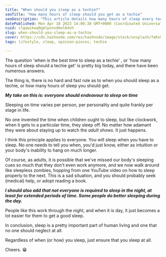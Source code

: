 ```yaml
---
title: "When should you sleep as a techie?"
seoTitle: "How many hours of sleep should you get as a techie"
seoDescription: "This article details how many hours of sleep every techie needs, when to sleep as a techie and the best sleeping techniques."
datePublished: Mon Apr 10 2023 14:00:38 GMT+0000 (Coordinated Universal Time)
cuid: clgawikaq0gmlpxnvdmol6dvh
slug: when-should-you-sleep-as-a-techie
cover: https://cdn.hashnode.com/res/hashnode/image/stock/unsplash/feKxV48FZVM/upload/6c704c16927ec410d1aff2f65a57a1fd.jpeg
tags: lifestyle, sleep, opinion-pieces, techie

---
```


The question 'when is the best time to sleep as a techie' , or 'how many hours of sleep should a techie get' is pretty big today, and there have been numerous answers.

The thing is, there is no hard and fast rule as to when you should sleep as a techie, or how many hours of sleep you should get.

***My take on this is: everyone should endeavour to sleep on time***

Sleeping on time varies per person, per personality and quite frankly per stage in life.

No one invented the time when children ought to sleep, but like clockwork, when it gets to a particular time, they sleep off. No matter how adamant they were about staying up to watch the *adult shows.* It just happens.

I think this principle applies to everyone. You will sleep when you have to sleep. No one needs to tell you when, you'd just know, either as intuition or your body's inability to hang on much longer.

Of course, as adults, it is possible that we've missed our body's sleeping cues so much that they don't even work anymore, and we now walk around like sleepless zombies, hopping from one YouTube video on how to sleep properly to the next. This is a sad situation, and you should probably seek (medical) help, or adopt reading a book.

***I should also add that not everyone is required to sleep in the night, at least for extended periods of time. Some people do better sleeping during the day.***

People like this work through the night, and when it is day, it just becomes a lot easier for them to get a good sleep.

In conclusion, sleep is a pretty important part of human living and one that no one should neglect at all.

Regardless of when (or how) you sleep, just ensure that you sleep at all.

Cheers. 😁